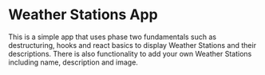 # Weather Stations App
This is a simple app that uses phase two fundamentals such as destructuring, hooks and react basics to display Weather Stations and their descriptions. There is also functionality to add your own Weather Stations including name, description and image.